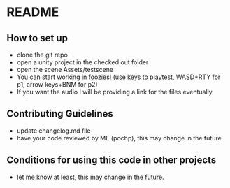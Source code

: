 # README #

## How to set up ##
* clone the git repo
* open a unity project in the checked out folder
* open the scene Assets/testscene
* You can start working in foozies! (use keys to playtest, WASD+RTY for p1, arrow keys+BNM for p2)
* If you want the audio I will be providing a link for the files eventually

## Contributing Guidelines ##
* update changelog.md file
* have your code reviewed by ME (pochp), this may change in the future.

## Conditions for using this code in other projects ##
* let me know at least, this may change in the future.